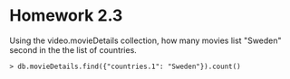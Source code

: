 # Homework 2.3

Using the video.movieDetails collection, how many movies list "Sweden" second in the the list of countries.

```
> db.movieDetails.find({"countries.1": "Sweden"}).count()
```